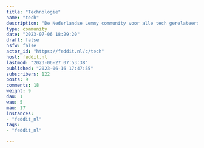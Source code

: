 ```yaml
---
title: "Technologie" 
name: "tech"
description: "De Nederlandse Lemmy community voor alle tech gerelateerde onderwerpen. "
type: community
date: "2023-07-06 18:29:20"
draft: false
nsfw: false
actor_id: "https://feddit.nl/c/tech"
host: feddit.nl
lastmod: "2023-06-27 07:53:38"
published: "2023-06-16 17:47:55"
subscribers: 122
posts: 9
comments: 18
weight: 9
dau: 1
wau: 5
mau: 17
instances:
- "feddit_nl"
tags: 
- "feddit_nl"

---
```

